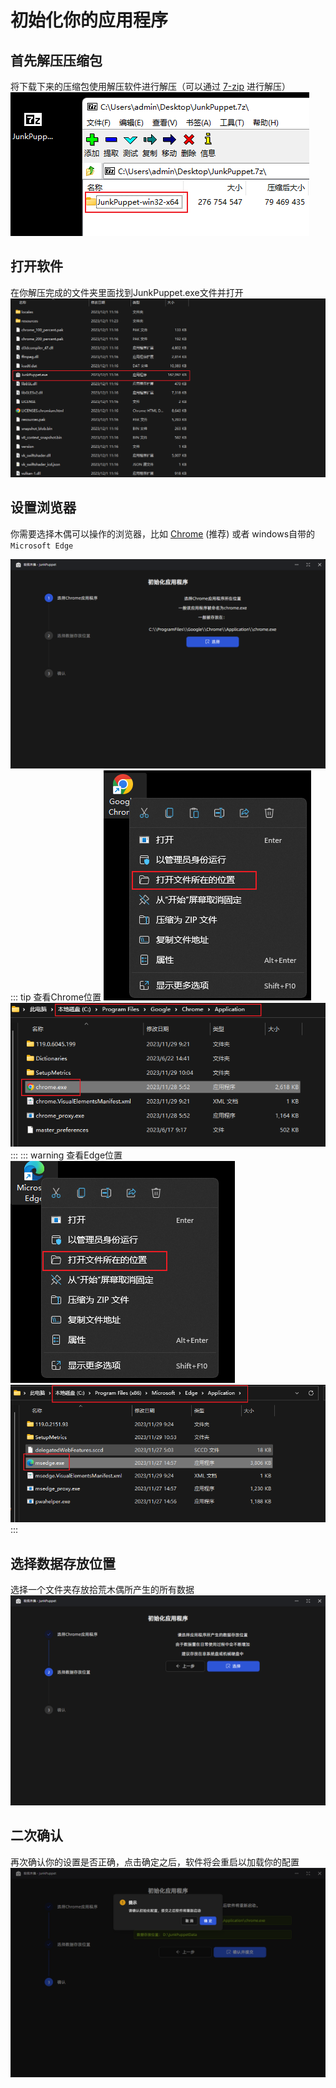 # 初始化你的应用程序

## 首先解压压缩包
将下载下来的压缩包使用解压软件进行解压（可以通过 [7-zip](https://www.7-zip.org/) 进行解压）
![](./images/setup1-1.png)
## 打开软件
在你解压完成的文件夹里面找到JunkPuppet.exe文件并打开
![](./images/setup1-2.png)
## 设置浏览器
你需要选择木偶可以操作的浏览器，比如 [Chrome](https://www.google.cn/chrome/index.html) (推荐) 或者 windows自带的 `Microsoft Edge`

![](./images/setup1.png)
::: tip 查看Chrome位置
![](./images/setup2.png)
![](./images/setup3.png)
:::
::: warning 查看Edge位置
![](./images/setup4-1.png)
![](./images/setup4.png)
:::
## 选择数据存放位置
选择一个文件夹存放拾荒木偶所产生的所有数据
![](./images/setup5.png)
## 二次确认
再次确认你的设置是否正确，点击确定之后，软件将会重启以加载你的配置
![](./images/setup6.png)